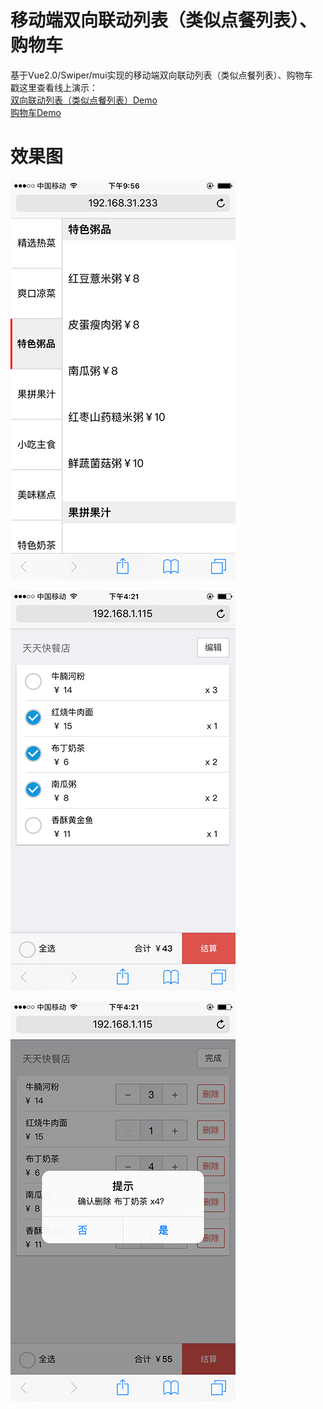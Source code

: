 # 移动端双向联动列表（类似点餐列表）、购物车  
基于Vue2.0/Swiper/mui实现的移动端双向联动列表（类似点餐列表）、购物车  
戳这里查看线上演示：  
[双向联动列表（类似点餐列表）Demo](http://static.caozhuo.net/gl/goodslist.html)  
[购物车Demo](http://static.caozhuo.net/gl/goodscart.html)  
# 效果图  
![Demo](https://raw.githubusercontent.com/inJonathan/imagestore/master/IMG_0737.PNG)  


![Demo](https://raw.githubusercontent.com/inJonathan/imagestore/master/IMG_0739.PNG)  


![Demo](https://raw.githubusercontent.com/inJonathan/imagestore/master/IMG_0740.PNG)
